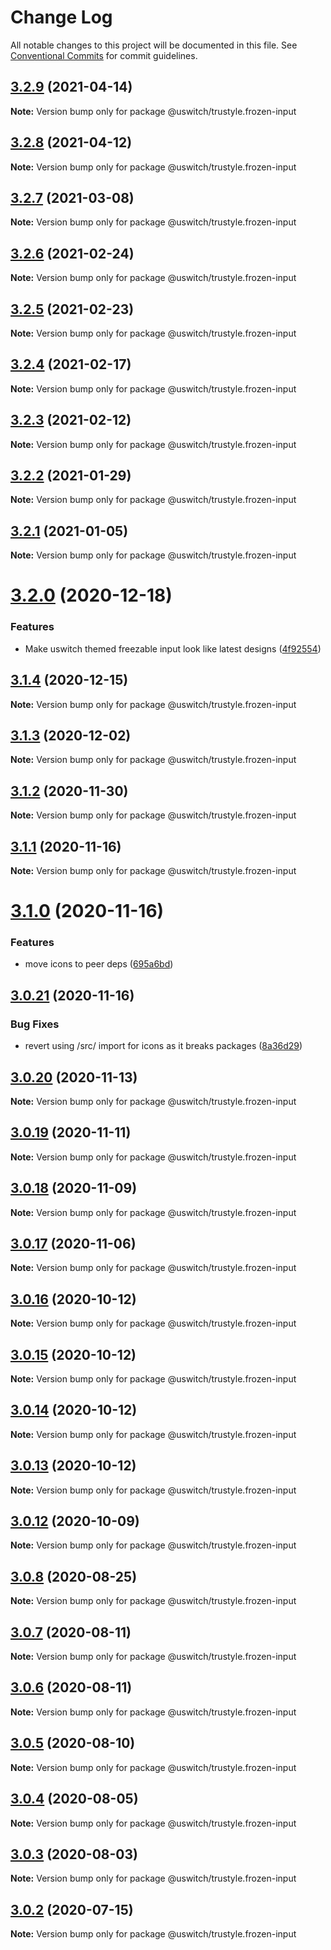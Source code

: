 # Change Log

All notable changes to this project will be documented in this file.
See [Conventional Commits](https://conventionalcommits.org) for commit guidelines.

## [3.2.9](https://github.com/uswitch/trustyle/compare/@uswitch/trustyle.frozen-input@3.2.8...@uswitch/trustyle.frozen-input@3.2.9) (2021-04-14)

**Note:** Version bump only for package @uswitch/trustyle.frozen-input





## [3.2.8](https://github.com/uswitch/trustyle/compare/@uswitch/trustyle.frozen-input@3.2.7...@uswitch/trustyle.frozen-input@3.2.8) (2021-04-12)

**Note:** Version bump only for package @uswitch/trustyle.frozen-input





## [3.2.7](https://github.com/uswitch/trustyle/compare/@uswitch/trustyle.frozen-input@3.2.6...@uswitch/trustyle.frozen-input@3.2.7) (2021-03-08)

**Note:** Version bump only for package @uswitch/trustyle.frozen-input





## [3.2.6](https://github.com/uswitch/trustyle/compare/@uswitch/trustyle.frozen-input@3.2.4...@uswitch/trustyle.frozen-input@3.2.6) (2021-02-24)

**Note:** Version bump only for package @uswitch/trustyle.frozen-input






## [3.2.5](https://github.com/uswitch/trustyle/compare/@uswitch/trustyle.frozen-input@3.2.4...@uswitch/trustyle.frozen-input@3.2.5) (2021-02-23)

**Note:** Version bump only for package @uswitch/trustyle.frozen-input





## [3.2.4](https://github.com/uswitch/trustyle/compare/@uswitch/trustyle.frozen-input@3.2.3...@uswitch/trustyle.frozen-input@3.2.4) (2021-02-17)

**Note:** Version bump only for package @uswitch/trustyle.frozen-input





## [3.2.3](https://github.com/uswitch/trustyle/compare/@uswitch/trustyle.frozen-input@3.2.2...@uswitch/trustyle.frozen-input@3.2.3) (2021-02-12)

**Note:** Version bump only for package @uswitch/trustyle.frozen-input





## [3.2.2](https://github.com/uswitch/trustyle/compare/@uswitch/trustyle.frozen-input@3.2.1...@uswitch/trustyle.frozen-input@3.2.2) (2021-01-29)

**Note:** Version bump only for package @uswitch/trustyle.frozen-input





## [3.2.1](https://github.com/uswitch/trustyle/compare/@uswitch/trustyle.frozen-input@3.2.0...@uswitch/trustyle.frozen-input@3.2.1) (2021-01-05)

**Note:** Version bump only for package @uswitch/trustyle.frozen-input





# [3.2.0](https://github.com/uswitch/trustyle/compare/@uswitch/trustyle.frozen-input@3.1.4...@uswitch/trustyle.frozen-input@3.2.0) (2020-12-18)


### Features

* Make uswitch themed freezable input look like latest designs ([4f92554](https://github.com/uswitch/trustyle/commit/4f92554))





## [3.1.4](https://github.com/uswitch/trustyle/compare/@uswitch/trustyle.frozen-input@3.1.3...@uswitch/trustyle.frozen-input@3.1.4) (2020-12-15)

**Note:** Version bump only for package @uswitch/trustyle.frozen-input





## [3.1.3](https://github.com/uswitch/trustyle/compare/@uswitch/trustyle.frozen-input@3.1.2...@uswitch/trustyle.frozen-input@3.1.3) (2020-12-02)

**Note:** Version bump only for package @uswitch/trustyle.frozen-input





## [3.1.2](https://github.com/uswitch/trustyle/compare/@uswitch/trustyle.frozen-input@3.1.1...@uswitch/trustyle.frozen-input@3.1.2) (2020-11-30)

**Note:** Version bump only for package @uswitch/trustyle.frozen-input






## [3.1.1](https://github.com/uswitch/trustyle/compare/@uswitch/trustyle.frozen-input@3.1.0...@uswitch/trustyle.frozen-input@3.1.1) (2020-11-16)

**Note:** Version bump only for package @uswitch/trustyle.frozen-input





# [3.1.0](https://github.com/uswitch/trustyle/compare/@uswitch/trustyle.frozen-input@3.0.21...@uswitch/trustyle.frozen-input@3.1.0) (2020-11-16)


### Features

* move icons to peer deps ([695a6bd](https://github.com/uswitch/trustyle/commit/695a6bd))





## [3.0.21](https://github.com/uswitch/trustyle/compare/@uswitch/trustyle.frozen-input@3.0.20...@uswitch/trustyle.frozen-input@3.0.21) (2020-11-16)


### Bug Fixes

* revert using /src/ import for icons as it breaks packages ([8a36d29](https://github.com/uswitch/trustyle/commit/8a36d29))





## [3.0.20](https://github.com/uswitch/trustyle/compare/@uswitch/trustyle.frozen-input@3.0.19...@uswitch/trustyle.frozen-input@3.0.20) (2020-11-13)

**Note:** Version bump only for package @uswitch/trustyle.frozen-input





## [3.0.19](https://github.com/uswitch/trustyle/compare/@uswitch/trustyle.frozen-input@3.0.18...@uswitch/trustyle.frozen-input@3.0.19) (2020-11-11)

**Note:** Version bump only for package @uswitch/trustyle.frozen-input





## [3.0.18](https://github.com/uswitch/trustyle/compare/@uswitch/trustyle.frozen-input@3.0.17...@uswitch/trustyle.frozen-input@3.0.18) (2020-11-09)

**Note:** Version bump only for package @uswitch/trustyle.frozen-input





## [3.0.17](https://github.com/uswitch/trustyle/compare/@uswitch/trustyle.frozen-input@3.0.16...@uswitch/trustyle.frozen-input@3.0.17) (2020-11-06)

**Note:** Version bump only for package @uswitch/trustyle.frozen-input





## [3.0.16](https://github.com/uswitch/trustyle/compare/@uswitch/trustyle.frozen-input@3.0.14...@uswitch/trustyle.frozen-input@3.0.16) (2020-10-12)

**Note:** Version bump only for package @uswitch/trustyle.frozen-input





## [3.0.15](https://github.com/uswitch/trustyle/compare/@uswitch/trustyle.frozen-input@3.0.14...@uswitch/trustyle.frozen-input@3.0.15) (2020-10-12)

**Note:** Version bump only for package @uswitch/trustyle.frozen-input





## [3.0.14](https://github.com/uswitch/trustyle/compare/@uswitch/trustyle.frozen-input@3.0.12...@uswitch/trustyle.frozen-input@3.0.14) (2020-10-12)

**Note:** Version bump only for package @uswitch/trustyle.frozen-input





## [3.0.13](https://github.com/uswitch/trustyle/compare/@uswitch/trustyle.frozen-input@3.0.12...@uswitch/trustyle.frozen-input@3.0.13) (2020-10-12)

**Note:** Version bump only for package @uswitch/trustyle.frozen-input





## [3.0.12](https://github.com/uswitch/trustyle/compare/@uswitch/trustyle.frozen-input@3.0.11...@uswitch/trustyle.frozen-input@3.0.12) (2020-10-09)

**Note:** Version bump only for package @uswitch/trustyle.frozen-input






## [3.0.8](https://github.com/uswitch/trustyle/compare/@uswitch/trustyle.frozen-input@3.0.7...@uswitch/trustyle.frozen-input@3.0.8) (2020-08-25)

**Note:** Version bump only for package @uswitch/trustyle.frozen-input





## [3.0.7](https://github.com/uswitch/trustyle/compare/@uswitch/trustyle.frozen-input@3.0.6...@uswitch/trustyle.frozen-input@3.0.7) (2020-08-11)

**Note:** Version bump only for package @uswitch/trustyle.frozen-input





## [3.0.6](https://github.com/uswitch/trustyle/compare/@uswitch/trustyle.frozen-input@3.0.5...@uswitch/trustyle.frozen-input@3.0.6) (2020-08-11)

**Note:** Version bump only for package @uswitch/trustyle.frozen-input





## [3.0.5](https://github.com/uswitch/trustyle/compare/@uswitch/trustyle.frozen-input@3.0.2...@uswitch/trustyle.frozen-input@3.0.5) (2020-08-10)

**Note:** Version bump only for package @uswitch/trustyle.frozen-input





## [3.0.4](https://github.com/uswitch/trustyle/compare/@uswitch/trustyle.frozen-input@3.0.2...@uswitch/trustyle.frozen-input@3.0.4) (2020-08-05)

**Note:** Version bump only for package @uswitch/trustyle.frozen-input





## [3.0.3](https://github.com/uswitch/trustyle/compare/@uswitch/trustyle.frozen-input@3.0.2...@uswitch/trustyle.frozen-input@3.0.3) (2020-08-03)

**Note:** Version bump only for package @uswitch/trustyle.frozen-input





## [3.0.2](https://github.com/uswitch/trustyle/compare/@uswitch/trustyle.frozen-input@3.0.1...@uswitch/trustyle.frozen-input@3.0.2) (2020-07-15)

**Note:** Version bump only for package @uswitch/trustyle.frozen-input
